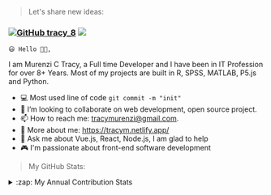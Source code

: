 > Let's share new ideas:

### [![GitHub tracy_8](https://img.shields.io/github/followers/ProfLaura?label=Follow%20Me&style=flat-square)](https://github.com/ProfLaura) <img src="https://visitor-badge.laobi.icu/badge?page_id=ProfLaura-Read.md">

    😃 Hello 👋🏻,

<p font-family: 'verdana'>I am Murenzi C Tracy, a Full time Developer
and I have been in IT Profession for over 8+ Years. Most of my projects are built in R, SPSS, MATLAB, P5.js and Python.
</p>

- 💻 Most used line of code `git commit -m "init"`
- 👯 I’m looking to collaborate on web development, open source project.
- 📫 How to reach me: tracymurenzi@gmail.com.
- 📌 More about me: https://tracym.netlify.app/
- 💬 Ask me about Vue.js, React, Node.js, I am glad to help
- 🎮 I'm passionate about front-end software development

> My GitHub Stats:

<p>
  <details><summary>:zap: My Annual Contribution Stats</summary>
<img align="left" alt="My GitHub Stats" width="300px" src="https://github-readme-stats.codestackr.vercel.app/api?username=ProfLaura&show_icons=true&hide_border=true" />
 <img align="" alt="Laura's Top used languages on Github" width="300px" src="https://github-readme-stats.vercel.app/api/top-langs/?username=ProfLaura&layout=compact"/></details>
 </p>

